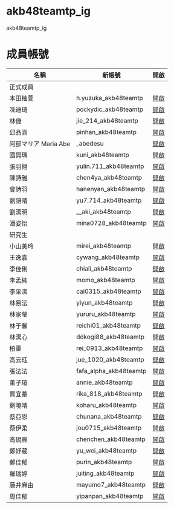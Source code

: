 # akb48teamtp_ig
akb48teamtp_ig

# 成員帳號 #

名稱|新帳號|開啟
---|----|---
正式成員|
本田柚萱|h.yuzuka_akb48teamtp|[開啟](https://www.instagram.com/h.yuzuka_akb48teamtp/)
冼迪琦|pockydic_akb48teamtp|[開啟](https://www.instagram.com/pockydic_akb48teamtp/)
林倢|jie_214_akb48teamtp|[開啟](https://www.instagram.com/jie_214_akb48teamtp/)
邱品涵|pinhan_akb48teamtp|[開啟](https://www.instagram.com/pinhan_akb48teamtp/)
阿部マリア Maria Abe|_abedesu|[開啟](https://www.instagram.com/_abedesu/)
國興瑀|kuni_akb48teamtp|[開啟](https://www.instagram.com/kuni_akb48teamtp/)
張羽翎|yulin.711_akb48teamtp|[開啟](https://www.instagram.com/yulin.711_akb48teamtp/)
陳詩雅|chen4ya_akb48teamtp|[開啟](https://www.instagram.com/chen4ya_akb48teamtp/)
曾詩羽|hanenyan_akb48teamtp|[開啟](https://www.instagram.com/hanenyan_akb48teamtp/)
劉語晴|yu7.714_akb48teamtp|[開啟](https://www.instagram.com/yu7.714_akb48teamtp/)
劉潔明|\_\_aki_akb48teamtp|[開啟](https://www.instagram.com/h.yuzuka_akb48teamtp/)
潘姿怡|mina0728_akb48teamtp|[開啟](https://www.instagram.com/__aki_akb48teamtp/)
研究生|
小山美玲|mirei_akb48teamtp|[開啟](https://www.instagram.com/mirei.akb48teamtp/)
王逸嘉|cywang_akb48teamtp|[開啟](https://www.instagram.com/cywang_akb48teamtp/)
李佳俐|chiali_akb48teamtp|[開啟](https://www.instagram.com/chiali_akb48teamtp/)
李孟純|momo_akb48teamtp|[開啟](https://www.instagram.com/momo_akb48teamtp/)
李采潔|cai0315_akb48teamtp|[開啟](https://www.instagram.com/cai0315_akb48teamtp/)
林易沄|yiyun_akb48teamtp|[開啟](https://www.instagram.com/yiyun_akb48teamtp/)
林家瑩|yururu_akb48teamtp|[開啟](https://www.instagram.com/yururu_akb48teamtp/)
林于馨|reichi01_akb48teamtp|[開啟](https://www.instagram.com/reichi01_akb48teamtp/)
林潔心|ddkogi88_akb48teamtp|[開啟](https://www.instagram.com/ddkogi88_akb48teamtp/)
柏靈|rei_0913_akb48teamtp|[開啟](https://www.instagram.com/rei_0913_akb48teamtp/)
高云珏|jue_1020_akb48teamtp|[開啟](https://www.instagram.com/jue_1020_akb48teamtp/)
張法法|fafa_alpha_akb48teamtp|[開啟](https://www.instagram.com/fafa_alpha_akb48teamtp/)
董子瑄|annie_akb48teamtp|[開啟](https://www.instagram.com/annie_akb48teamtp/)
賈宜蓁|rika_818_akb48teamtp|[開啟](https://www.instagram.com/rika_818_akb48teamtp/)
劉曉晴|koharu_akb48teamtp|[開啟](https://www.instagram.com/koharu_akb48teamtp/)
蔡亞恩|chunana_akb48teamtp|[開啟](https://www.instagram.com/chunana_akb48teamtp/)
蔡伊柔|jou0715_akb48teamtp|[開啟](https://www.instagram.com/jou0715_akb48teamtp/)
高硯晨|chenchen_akb48teamtp|[開啟](https://www.instagram.com/chenchen_akb48teamtp/)
鄭妤葳|yu_wei_akb48teamtp|[開啟](https://www.instagram.com/yu_wei_akb48teamtp/)
鄭佳郁|purin_akb48teamtp|[開啟](https://www.instagram.com/purin_akb48teamtp/)
羅瑞婷|juiting_akb48teamtp|[開啟](https://www.instagram.com/juiting_akb48teamtp/)
藤井麻由|mayumo7_akb48teamtp|[開啟](https://www.instagram.com/mayumo7_akb48teamtp/)
周佳郁|yipanpan_akb48teamtp|[開啟](https://www.instagram.com/yipanpan_akb48teamtp/)

